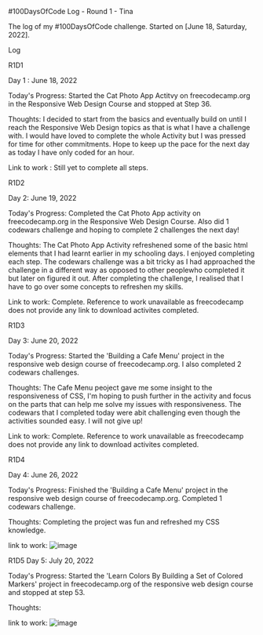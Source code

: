 #100DaysOfCode Log - Round 1 - Tina

The log of my #100DaysOfCode challenge. Started on [June 18, Saturday, 2022].

Log

R1D1

Day 1 : June 18, 2022

Today's Progress: Started the Cat Photo App Actitvy on freecodecamp.org in the Responsive Web Design Course and stopped at Step 36.

Thoughts: I decided to start from the basics and eventually build on until I reach the Responsive Web Design topics as that is what I have a challenge with.
I would have loved to complete the whole Activity but I was pressed for time for other commitments. Hope to keep up the pace for the next day as today I have only coded for an hour.

Link to work : Still yet to complete all steps.

R1D2

Day 2: June 19, 2022

Today's Progress: Completed the Cat Photo App activity on freecodecamp.org in the Responsive Web Design Course. Also did 1 codewars challenge and hoping to complete 2 challenges the next day!

Thoughts: The Cat Photo App Activity refreshened some of the basic html elements that I had learnt earlier in my schooling days. I enjoyed completing each step. The codewars challenge was a bit tricky as I had approached the challenge in a different way as opposed to other peoplewho completed it but later on figured it out. After completing the challenge, I realised that I have to go over some concepts to refreshen my skills.

Link to work: Complete. Reference to work unavailable as freecodecamp does not provide any link to download activites completed.

R1D3

Day 3: June 20, 2022

Today's Progress: Started the 'Building a Cafe Menu' project in the responsive web design course of freecodecamp.org. I also completed 2 codewars challenges.

Thoughts: The Cafe Menu peoject gave me some insight to the responsiveness of CSS, I'm hoping to push further in the activity and focus on the parts that can help me solve my issues with responsiveness. The codewars that I completed today were abit challenging even though the activities sounded easy. I will not give up!

Link to work: Complete. Reference to work unavailable as freecodecamp does not provide any link to download activites completed.

R1D4

Day 4: June 26, 2022

Today's Progress: Finished the 'Building a Cafe Menu' project in the responsive web design course of freecodecamp.org. Completed 1 codewars challenge.

Thoughts: Completing the project was fun and refreshed my CSS knowledge.

link to work: ![image](https://user-images.githubusercontent.com/92442291/175816784-49f7c757-d0b6-4429-8b95-b74103c8e152.png)

R1D5
Day 5: July 20, 2022

Today's Progress: Started the 'Learn Colors By Building a Set of Colored Markers' project in freecodecamp.org of the responsive web design course and stopped at step 53.

Thoughts:

link to work: ![image](https://user-images.githubusercontent.com/92442291/179989998-6d805d9b-9aa1-4960-91c7-30d0bed68289.png)



